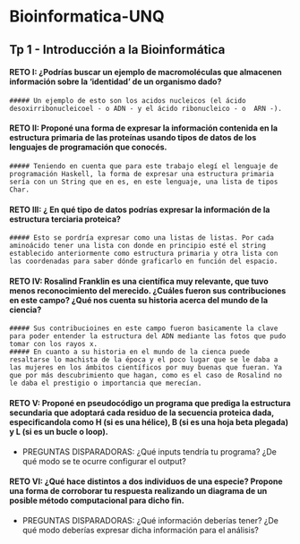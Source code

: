 # Bioinformatica-UNQ

## Tp 1 - Introducción a la Bioinformática

#### RETO I: ¿Podrías buscar un ejemplo de macromoléculas que almacenen información sobre la ‘identidad’ de un organismo dado?
    ##### Un ejemplo de esto son los acidos nucleicos (el ácido desoxirribonucleicoel - o ADN - y el ácido ribonucleico - o  ARN -). 

#### RETO II: Proponé una forma de expresar la información contenida en la estructura primaria de las proteínas usando tipos de datos de los lenguajes de programación que conocés.
    ##### Teniendo en cuenta que para este trabajo elegí el lenguaje de programación Haskell, la forma de expresar una estructura primaria sería con un String que en es, en este lenguaje, una lista de tipos Char.
 
#### RETO III: ¿ En qué tipo de datos podrías expresar la información de la estructura terciaria proteica?
    ##### Esto se pordría expresar como una listas de listas. Por cada aminoácido tener una lista con donde en principio esté el string establecido anteriormente como estructura primaria y otra lista con las coordenadas para saber dónde graficarlo en función del espacio.

#### RETO IV: Rosalind Franklin es una científica muy relevante, que tuvo menos reconocimiento del merecido. ¿Cuáles fueron sus contribuciones en este campo? ¿Qué nos cuenta su historia acerca del mundo de la ciencia?
    ##### Sus contribucioines en este campo fueron basicamente la clave para poder entender la estructura del ADN mediante las fotos que pudo tomar con los rayos x.
    ##### En cuanto a su historia en el mundo de la cienca puede resaltarse lo machista de la época y el poco lugar que se le daba a las mujeres en los ámbitos científicos por muy buenas que fueran. Ya que por más descubrimiento que hagan, como es el caso de Rosalind no le daba el prestigio o importancia que merecían. 

#### RETO V: Proponé en pseudocódigo un programa que prediga la estructura secundaria que adoptará cada residuo de la secuencia proteica dada, especificandola como H (si es una hélice), B (si es una hoja beta plegada) y L (si es un bucle o loop).
    
- PREGUNTAS DISPARADORAS: ¿Qué inputs tendría tu programa? ¿De qué modo se te ocurre configurar el output?

#### RETO VI: ¿Qué hace distintos a dos individuos de una especie? Propone una forma de corroborar tu respuesta realizando un diagrama de un posible método computacional para dicho fin.
- PREGUNTAS DISPARADORAS: ¿Qué información deberías tener? ¿De qué modo deberías expresar dicha información para el análisis?

